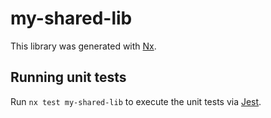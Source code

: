 # my-shared-lib

This library was generated with [Nx](https://nx.dev).

## Running unit tests

Run `nx test my-shared-lib` to execute the unit tests via [Jest](https://jestjs.io).
